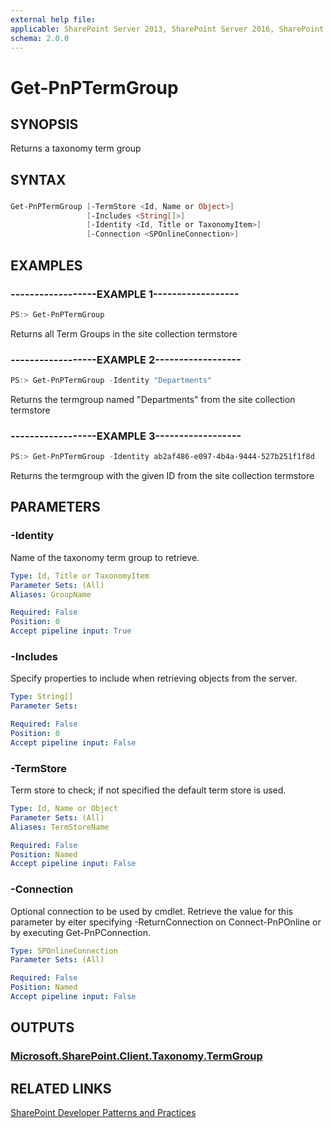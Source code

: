 ```yaml
---
external help file:
applicable: SharePoint Server 2013, SharePoint Server 2016, SharePoint Online
schema: 2.0.0
---
```

# Get-PnPTermGroup

## SYNOPSIS
Returns a taxonomy term group

## SYNTAX 

### 
```powershell
Get-PnPTermGroup [-TermStore <Id, Name or Object>]
                 [-Includes <String[]>]
                 [-Identity <Id, Title or TaxonomyItem>]
                 [-Connection <SPOnlineConnection>]
```

## EXAMPLES

### ------------------EXAMPLE 1------------------
```powershell
PS:> Get-PnPTermGroup
```

Returns all Term Groups in the site collection termstore

### ------------------EXAMPLE 2------------------
```powershell
PS:> Get-PnPTermGroup -Identity "Departments"
```

Returns the termgroup named "Departments" from the site collection termstore

### ------------------EXAMPLE 3------------------
```powershell
PS:> Get-PnPTermGroup -Identity ab2af486-e097-4b4a-9444-527b251f1f8d
```

Returns the termgroup with the given ID from the site collection termstore

## PARAMETERS

### -Identity
Name of the taxonomy term group to retrieve.

```yaml
Type: Id, Title or TaxonomyItem
Parameter Sets: (All)
Aliases: GroupName

Required: False
Position: 0
Accept pipeline input: True
```

### -Includes
Specify properties to include when retrieving objects from the server.

```yaml
Type: String[]
Parameter Sets: 

Required: False
Position: 0
Accept pipeline input: False
```

### -TermStore
Term store to check; if not specified the default term store is used.

```yaml
Type: Id, Name or Object
Parameter Sets: (All)
Aliases: TermStoreName

Required: False
Position: Named
Accept pipeline input: False
```

### -Connection
Optional connection to be used by cmdlet. Retrieve the value for this parameter by eiter specifying -ReturnConnection on Connect-PnPOnline or by executing Get-PnPConnection.

```yaml
Type: SPOnlineConnection
Parameter Sets: (All)

Required: False
Position: Named
Accept pipeline input: False
```

## OUTPUTS

### [Microsoft.SharePoint.Client.Taxonomy.TermGroup](https://msdn.microsoft.com/en-us/library/microsoft.sharepoint.client.taxonomy.termgroup.aspx)

## RELATED LINKS

[SharePoint Developer Patterns and Practices](http://aka.ms/sppnp)
